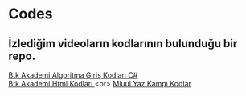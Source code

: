 # Codes
## İzlediğim videoların kodlarının bulunduğu bir repo. <br/>
[Btk Akademi Algoritma Giriş Kodları C#](https://github.com/Bahra23/Codes/tree/main/BtkAkademi/C%23) <br/>
[Btk Akademi Html Kodları ](https://github.com/Bahra23/Codes/tree/main/BtkAkademi/Html) <br\>
[Miuul Yaz Kampı Kodlar](https://github.com/Bahra23/Codes/tree/main/Miuul)
